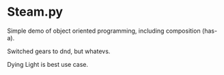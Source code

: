 # Steam.py

Simple demo of object oriented programming, including composition (has-a).

Switched gears to dnd, but whatevs.

Dying Light is best use case.